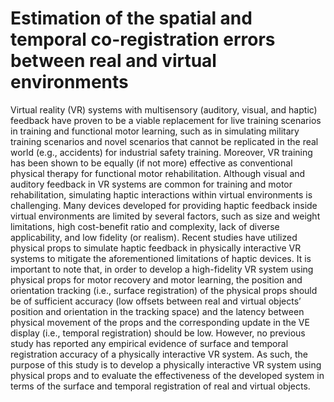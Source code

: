 # Estimation of the spatial and temporal co-registration errors between real and virtual environments

Virtual reality (VR) systems with multisensory (auditory, visual, and haptic) feedback have proven to be a viable replacement for live training scenarios in training and functional motor learning, such as in simulating military training scenarios and novel scenarios that cannot be replicated in the real world (e.g., accidents) for industrial safety training. Moreover, VR training has been shown to be equally (if not more) effective as conventional physical therapy for functional motor rehabilitation. Although visual and auditory feedback in VR systems are common for training and motor rehabilitation, simulating haptic interactions within virtual environments is challenging. Many devices developed for providing haptic feedback inside virtual environments are limited by several factors, such as size and weight limitations, high cost-benefit ratio and complexity, lack of diverse applicability, and low fidelity (or realism). Recent studies have utilized physical props to simulate haptic feedback in physically interactive VR systems to mitigate the aforementioned limitations of haptic devices. It is important to note that, in order to develop a high-fidelity VR system using physical props for motor recovery and motor learning, the position and orientation tracking (i.e., surface registration) of the physical props should be of sufficient accuracy (low offsets between real and virtual objects’ position and orientation in the tracking space) and the latency between physical movement of the props and the corresponding update in the VE display (i.e., temporal registration) should be low. However, no previous study has reported any empirical evidence of surface and temporal registration accuracy of a physically interactive VR system. As such, the purpose of this study is to develop a physically interactive VR system using physical props and to evaluate the effectiveness of the developed system in terms of the surface and temporal registration of real and virtual objects.
